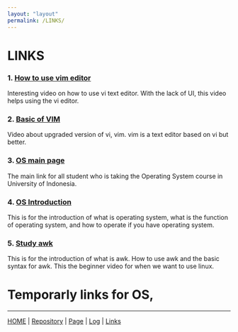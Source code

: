 ```yaml
---
layout: "layout"
permalink: /LINKS/
---
```


# LINKS

### 1. [How to use vim editor](https://www.youtube.com/watch?v=pU2k776i2Zw)<br>
Interesting video on how to use vi text editor. With the lack of UI, this video helps using the vi editor.

### 2. [Basic of VIM](https://www.youtube.com/watch?v=ggSyF1SVFr4)<br>
Video about upgraded version of vi, vim. vim is a text editor based on vi but better.

### 3. [OS main page](https://os.vlsm.org/)<br>
The main link for all student who is taking the Operating System course in University of Indonesia.

### 4. [OS Introduction](https://www.youtube.com/watch?v=fkGCLIQx1MI)<br>
This is for the introduction of what is operating system, what is the function of operating system, and how to operate if you have operating system.

### 5. [Study awk](https://www.youtube.com/watch?v=9YOZmI-zWok)<br>
This is for the introduction of what is awk. How to use awk and the basic syntax for awk. This the beginner video for when we want to use linux.

# Temporarly links for OS,

---

[HOME](.) | [Repository](https://github.com/ezekielnicholas/os212) | [Page](https://ezekielnicholas.github.io/os212/) | [Log](https://github.com/ezekielnicholas/os212/blob/master/TXT/mylog.txt) | [Links](LINKS/)
